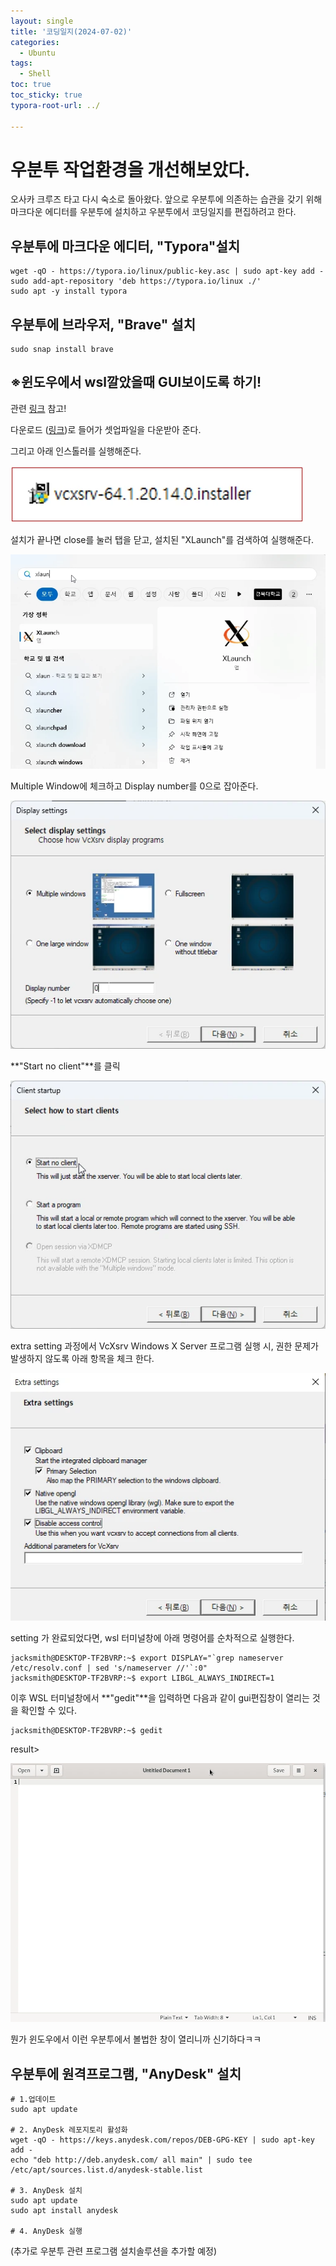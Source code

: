 ```yaml
---
layout: single
title: '코딩일지(2024-07-02)'
categories:
  - Ubuntu
tags:
  - Shell
toc: true
toc_sticky: true
typora-root-url: ../

---
```








# 우분투 작업환경을 개선해보았다.

오사카 크루즈 타고 다시 숙소로 돌아왔다. 앞으로 우분투에 의존하는 습관을 갖기 위해 마크다운 에디터를 우분투에 설치하고 우분투에서 코딩일지를 편집하려고 한다.

## 우분투에 마크다운 에디터, "Typora"설치

```shell
wget -qO - https://typora.io/linux/public-key.asc | sudo apt-key add -
sudo add-apt-repository 'deb https://typora.io/linux ./'
sudo apt -y install typora
```







## 우분투에 브라우저, "Brave" 설치

```shell
sudo snap install brave
```







## ※윈도우에서 wsl깔았을때 GUI보이도록 하기!

관련 [링크](https://fossa.tistory.com/6) 참고!

다운로드 ([링크](https://sourceforge.net/projects/vcxsrv/))로 들어가 셋업파일을 다운받아 준다.

그리고 아래 인스톨러를 실행해준다.

![POWERPNT_9ToMtjyH2y](/images/2024-07-02-codinglog(119)/POWERPNT_9ToMtjyH2y.webp)

설치가 끝나면 close를 눌러 탭을 닫고, 설치된 "XLaunch"를 검색하여 실행해준다.

![brave_ZuAvdswVw7](/images/2024-07-02-codinglog(119)/brave_ZuAvdswVw7.webp)

Multiple Window에 체크하고 Display number를 0으로 잡아준다.

![xlaunch_NSd90G1cs7](/images/2024-07-02-codinglog(119)/xlaunch_NSd90G1cs7.webp)

**"Start no client"**를 클릭

![xlaunch_j9nOQzKydy](/images/2024-07-02-codinglog(119)/xlaunch_j9nOQzKydy.webp)

extra setting 과정에서 VcXsrv Windows X Server 프로그램 실행 시, 권한 문제가 발생하지 않도록 아래 항목을 체크 한다.

![brave_xNoTpASHmk](/images/2024-07-02-codinglog(119)/brave_xNoTpASHmk.webp)

setting 가 완료되었다면, wsl 터미널창에 아래 명령어를 순차적으로 실행한다.

```shell
jacksmith@DESKTOP-TF2BVRP:~$ export DISPLAY="`grep nameserver /etc/resolv.conf | sed 's/nameserver //'`:0"
jacksmith@DESKTOP-TF2BVRP:~$ export LIBGL_ALWAYS_INDIRECT=1
```



이후 WSL 터미널창에서 **"gedit"**을 입력하면 다음과 같이 gui편집창이 열리는 것을 확인할 수 있다.

```shell
jacksmith@DESKTOP-TF2BVRP:~$ gedit
```

result>

![msrdc_3Gm2gejldr](/images/2024-07-02-codinglog(119)/msrdc_3Gm2gejldr.webp)

뭔가 윈도우에서 이런 우분투에서 볼법한 창이 열리니까 신기하다ㅋㅋ



## 우분투에 원격프로그램, "AnyDesk" 설치

```shell
# 1.업데이트
sudo apt update

# 2. AnyDesk 레포지토리 활성화
wget -qO - https://keys.anydesk.com/repos/DEB-GPG-KEY | sudo apt-key add -
echo "deb http://deb.anydesk.com/ all main" | sudo tee /etc/apt/sources.list.d/anydesk-stable.list

# 3. AnyDesk 설치
sudo apt update
sudo apt install anydesk

# 4. AnyDesk 실행
```









(추가로 우분투 관련 프로그램 설치솔루션을 추가할 예정)

